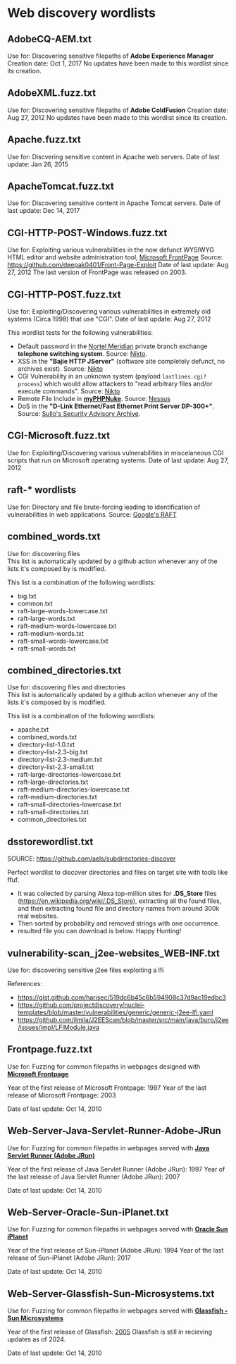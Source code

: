 # Web discovery wordlists

## AdobeCQ-AEM.txt
Use for: Discovering sensitive filepaths of **Adobe Experience Manager**
Creation date: Oct 1, 2017
No updates have been made to this wordlist since its creation.

## AdobeXML.fuzz.txt
Use for: Discovering sensitive filepaths of **Adobe ColdFusion**
Creation date: Aug 27, 2012
No updates have been made to this wordlist since its creation.

## Apache.fuzz.txt
Use for: Discvering sensitive content in Apache web servers.
Date of last update: Jan 26, 2015

## ApacheTomcat.fuzz.txt
Use for: Discovering sensitive content in Apache Tomcat servers.
Date of last update: Dec 14, 2017

## CGI-HTTP-POST-Windows.fuzz.txt
Use for: Exploiting various vulnerabilities in the now defunct WYSIWYG HTML editor and website administration tool, [Microsoft FrontPage](https://en.wikipedia.org/wiki/Microsoft_FrontPage)
Source: https://github.com/deepak0401/Front-Page-Exploit
Date of last update: Aug 27, 2012
The last version of FrontPage was released on 2003.

## CGI-HTTP-POST.fuzz.txt
Use for: Exploiting/Discovering various vulnerabilities in extremely old systems (Circa 1998) that use "CGI". 
Date of last update: Aug 27, 2012

This wordlist tests for the following vulnerabilities:
- Default password in the [Nortel Meridian](https://en.wikipedia.org/wiki/Nortel_Meridian) private branch exchange **telephone switching system**. Source: [Nikto](https://github.com/sullo/nikto/blob/07653b73cb711972df72a8c66191468705a9b14e/program/databases/db_tests#L1167).
- XSS in the **"Bajie HTTP JServer"** (software site completely defunct, no archives exist). Source: [Nikto](https://github.com/sullo/nikto/blob/07653b73cb711972df72a8c66191468705a9b14e/program/databases/db_tests#L803)
- CGI Vulnerability in an unknown system (payload `lastlines.cgi?process`) which would allow attackers to "read arbitrary files and/or execute commands". Source: [Nikto](https://github.com/sullo/nikto/blob/07653b73cb711972df72a8c66191468705a9b14e/program/databases/db_tests#L1036)
- Remote File Include in **[myPHPNuke](https://web.archive.org/web/20140812223623/http://www.myphpnuke.com/)**. Source: [Nessus](https://www.tenable.com/plugins/nessus/11836)
- DoS in the **"D-Link Ethernet/Fast Ethernet Print Server DP-300+"**. Source: [Sullo's Security Advisory Archive](https://raw.githubusercontent.com/sullo/advisory-archives/master/phenoelit.de_dp-300.txt).

## CGI-Microsoft.fuzz.txt
Use for: Exploiting/Discovering various vulnerabilities in miscelaneous CGI scripts that run on Microsoft operating systems.
Date of last update: Aug 27, 2012

## raft-* wordlists
Use for: Directory and file brute-forcing leading to identification of vulnerabilities in web applications.
Source: [Google's RAFT](https://code.google.com/archive/p/raft/)

## combined_words.txt

Use for: discovering files    
This list is automatically updated by a github action whenever any of the lists it's composed by is modified.

This list is a combination of the following wordlists:

- big.txt
- common.txt
- raft-large-words-lowercase.txt
- raft-large-words.txt
- raft-medium-words-lowercase.txt
- raft-medium-words.txt
- raft-small-words-lowercase.txt
- raft-small-words.txt


## combined_directories.txt

Use for: discovering files and directories    
This list is automatically updated by a github action whenever any of the lists it's composed by is modified.

This list is a combination of the following wordlists:
- apache.txt
- combined_words.txt
- directory-list-1.0.txt
- directory-list-2.3-big.txt
- directory-list-2.3-medium.txt
- directory-list-2.3-small.txt
- raft-large-directories-lowercase.txt
- raft-large-directories.txt
- raft-medium-directories-lowercase.txt
- raft-medium-directories.txt
- raft-small-directories-lowercase.txt
- raft-small-directories.txt
- common_directories.txt

## dsstorewordlist.txt

SOURCE: https://github.com/aels/subdirectories-discover

Perfect wordlist to discover directories and files on target site with tools like ffuf.
- It was collected by parsing Alexa top-million sites for **.DS_Store** files (https://en.wikipedia.org/wiki/.DS_Store), extracting all the found files, and then extracting found file and directory names from around 300k real websites.
- Then sorted by probability and removed strings with one occurrence.
- resulted file you can download is below. Happy Hunting!

## vulnerability-scan_j2ee-websites_WEB-INF.txt
Use for: discovering sensitive j2ee files exploiting a lfi

References: 
    
- https://gist.github.com/harisec/519dc6b45c6b594908c37d9ac19edbc3
- https://github.com/projectdiscovery/nuclei-templates/blob/master/vulnerabilities/generic/generic-j2ee-lfi.yaml
- https://github.com/ilmila/J2EEScan/blob/master/src/main/java/burp/j2ee/issues/impl/LFIModule.java


## Frontpage.fuzz.txt
Use for: Fuzzing for common filepaths in webpages designed with **[Microsoft Frontpage](https://en.wikipedia.org/wiki/Microsoft_FrontPage)**

Year of the first release of Microsoft Frontpage: 1997
Year of the last release of Microsoft Frontpage: 2003

Date of last update: Oct 14, 2010


## Web-Server-Java-Servlet-Runner-Adobe-JRun
Use for: Fuzzing for common filepaths in webpages served with **[Java Servlet Runner (Adobe JRun)](https://adobe.fandom.com/wiki/JRun)**

Year of the first release of Java Servlet Runner (Adobe JRun): 1997
Year of the last release of Java Servlet Runner (Adobe JRun): 2007

Date of last update: Oct 14, 2010


## Web-Server-Oracle-Sun-iPlanet.txt
Use for: Fuzzing for common filepaths in webpages served with **[Oracle Sun iPlanet](https://www.oracle.com/middleware/technologies/webtier.html)**

Year of the first release of Sun-iPlanet (Adobe JRun): 1994
Year of the last release of Sun-iPlanet (Adobe JRun): 2017

Date of last update: Oct 14, 2010


## Web-Server-Glassfish-Sun-Microsystems.txt
Use for: Fuzzing for common filepaths in webpages served with **[Glassfish - Sun Microsystems](https://glassfish.org/)**

Year of the first release of Glassfish: [2005](https://en.wikipedia.org/wiki/GlassFish)
Glassfish is still in recieving updates as of 2024.

Date of last update: Oct 14, 2010